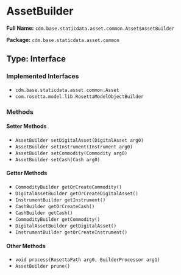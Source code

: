 # AssetBuilder

**Full Name:** `cdm.base.staticdata.asset.common.Asset$AssetBuilder`

**Package:** `cdm.base.staticdata.asset.common`

## Type: Interface

### Implemented Interfaces

- `cdm.base.staticdata.asset.common.Asset`
- `com.rosetta.model.lib.RosettaModelObjectBuilder`

### Methods

#### Setter Methods

- `AssetBuilder setDigitalAsset(DigitalAsset arg0)`
- `AssetBuilder setInstrument(Instrument arg0)`
- `AssetBuilder setCommodity(Commodity arg0)`
- `AssetBuilder setCash(Cash arg0)`

#### Getter Methods

- `CommodityBuilder getOrCreateCommodity()`
- `DigitalAssetBuilder getOrCreateDigitalAsset()`
- `InstrumentBuilder getInstrument()`
- `CashBuilder getOrCreateCash()`
- `CashBuilder getCash()`
- `CommodityBuilder getCommodity()`
- `DigitalAssetBuilder getDigitalAsset()`
- `InstrumentBuilder getOrCreateInstrument()`

#### Other Methods

- `void process(RosettaPath arg0, BuilderProcessor arg1)`
- `AssetBuilder prune()`


